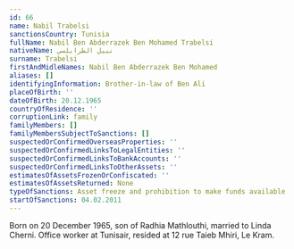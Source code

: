 ```yaml
---
id: 66
name: Nabil Trabelsi
sanctionsCountry: Tunisia
fullName: Nabil Ben Abderrazek Ben Mohamed Trabelsi
nativeName: نبيل الطرابلسي
surname: Trabelsi
firstAndMidleNames: Nabil Ben Abderrazek Ben Mohamed
aliases: []
identifyingInformation: Brother-in-law of Ben Ali
placeOfBirth: ''
dateOfBirth: 20.12.1965
countryOfResidence: ''
corruptionLink: family
familyMembers: []
familyMembersSubjectToSanctions: []
suspectedOrConfirmedOverseasProperties: ''
suspectedOrConfirmedLinksToLegalEntities: ''
suspectedOrConfirmedLinksToBankAccounts: ''
suspectedOrConfirmedLinksToOtherAssets: ''
estimatesOfAssetsFrozenOrConfiscated: ''
estimatesOfAssetsReturned: None
typeOfSanctions: Asset freeze and prohibition to make funds available
startOfSanctions: 04.02.2011
---
```

Born on 20 December 1965, son of Radhia Mathlouthi, married to Linda Cherni. 
Office worker at Tunisair, resided at 12 rue Taieb Mhiri, Le Kram.
